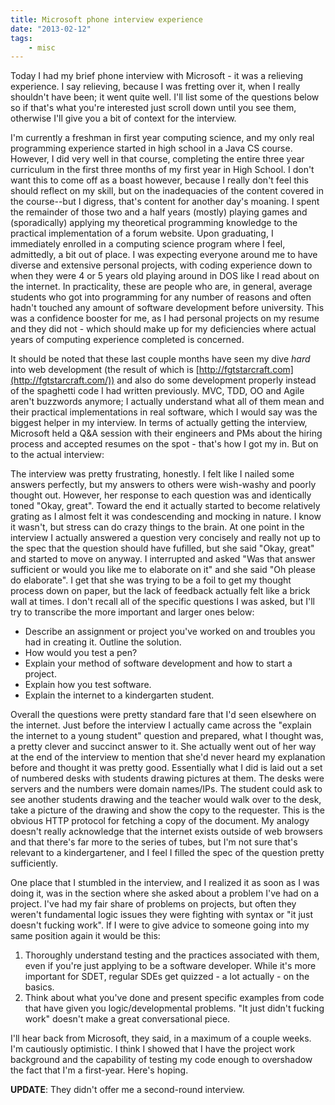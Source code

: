 ```yaml
---
title: Microsoft phone interview experience
date: "2013-02-12"
tags:
    - misc
---
```


Today I had my brief phone interview with Microsoft - it was a relieving experience. I say relieving, because I was 
fretting over it, when I really shouldn't have been; it went quite well. I'll list some of the questions below so if 
that's what you're interested just scroll down until you see them, otherwise I'll give you a bit of context for the 
interview.

I'm currently a freshman in first year computing science, and my only real programming experience started in high school 
in a Java CS course. However, I did very well in that course, completing the entire three year curriculum in the first 
three months of my first year in High School. I don't want this to come off as a boast however, because I really don't 
feel this should reflect on my skill, but on the inadequacies of the content covered in the course--but I digress, 
that's content for another day's moaning. I spent the remainder of those two and a half years (mostly) playing games 
and (sporadically) applying my theoretical programming knowledge to the practical implementation of a forum website. 
Upon graduating, I immediately enrolled in a computing science program where I feel, admittedly, a bit out of place. 
I was expecting everyone around me to have diverse and extensive personal projects, with coding experience down to when 
they were 4 or 5 years old playing around in DOS like I read about on the internet. In practicality, these are people who 
are, in general, average students who got into programming for any number of reasons and often hadn't touched any amount 
of software development before university. This was a confidence booster for me, as I had personal projects on my resume 
and they did not - which should make up for my deficiencies where actual years of computing experience completed is 
concerned.

It should be noted that these last couple months have seen my dive _hard_ into web development (the result of 
which is [http://fgtstarcraft.com](http://fgtstarcraft.com/)) and also do some development properly instead 
of the spaghetti code I had written previously. MVC, TDD, OO and Agile aren't buzzwords anymore; I actually understand 
what all of them mean and their practical implementations in real software, which I would say was the biggest helper 
in my interview. In terms of actually getting the interview, Microsoft held a Q&amp;A session with their engineers and 
PMs about the hiring process and accepted resumes on the spot - that's how I got my in. But on to the actual interview:

The interview was pretty frustrating, honestly. I felt like I nailed some answers perfectly, but my answers to others 
were wish-washy and poorly thought out. However, her response to each question was and identically toned "Okay, great". 
Toward the end it actually started to become relatively grating as I almost felt it was condescending and mocking in 
nature. I know it wasn't, but stress can do crazy things to the brain. At one point in the interview I actually answered 
a question very concisely and really not up to the spec that the question should have fufilled, but she said "Okay, great" 
and started to move on anyway. I interrupted and asked "Was that answer sufficient or would you like me to elaborate on it" 
and she said "Oh please do elaborate". I get that she was trying to be a foil to get my thought process down on paper, 
but the lack of feedback actually felt like a brick wall at times. I don't recall all of the specific questions I was asked, 
but I'll try to transcribe the more important and larger ones below:

*   Describe an assignment or project you've worked on and troubles you had in creating it. Outline the solution.
*   How would you test a pen?
*   Explain your method of software development and how to start a project.
*   Explain how you test software.
*   Explain the internet to a kindergarten student.

Overall the questions were pretty standard fare that I'd seen elsewhere on the internet. Just before the interview I 
actually came across the "explain the internet to a young student" question and prepared, what I thought was, a pretty 
clever and succinct answer to it. She actually went out of her way at the end of the interview to mention that she'd 
never heard my explanation before and thought it was pretty good. Essentially what I did is laid out a set of numbered 
desks with students drawing pictures at them. The desks were servers and the numbers were domain names/IPs. The student 
could ask to see another students drawing and the teacher would walk over to the desk, take a picture of the drawing and 
show the copy to the requester. This is the obvious HTTP protocol for fetching a copy of the document. My analogy 
doesn't really acknowledge that the internet exists outside of web browsers and that there's far more to the series of 
tubes, but I'm not sure that's relevant to a kindergartener, and I feel I filled the spec of the question pretty sufficiently.

One place that I stumbled in the interview, and I realized it as soon as I was doing it, was in the section where she 
asked about a problem I've had on a project. I've had my fair share of problems on projects, but often they weren't 
fundamental logic issues they were fighting with syntax or "it just doesn't fucking work". If I were to give advice to 
someone going into my same position again it would be this:

1.  Thoroughly understand testing and the practices associated with them, even if you're just applying to be a software 
developer. While it's more important for SDET, regular SDEs get quizzed - a lot actually - on the basics.
2.  Think about what you've done and present specific examples from code that have given you logic/developmental problems. 
"It just didn't fucking work" doesn't make a great conversational piece.

I'll hear back from Microsoft, they said, in a maximum of a couple weeks. I'm cautiously optimistic. I think I showed that 
I have the project work background and the capability of testing my code enough to overshadow the fact that I'm a first-year. 
Here's hoping.

**UPDATE**: They didn't offer me a second-round interview.
